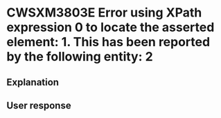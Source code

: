 # CWSXM3803E Error using XPath expression 0 to locate the asserted element: 1. This has been reported by the following entity: 2

## Explanation

## User response